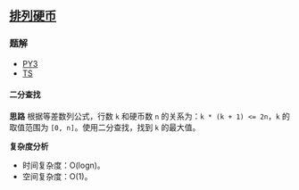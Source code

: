 ## [排列硬币](https://leetcode-cn.com/problems/arranging-coins/)

### 题解
+ [PY3](../../py3/512/441.py)
+ [TS](../../ts/512/441.ts)

#### 二分查找
**思路**
根据等差数列公式，行数 `k` 和硬币数 `n` 的关系为：`k * (k + 1) <= 2n`，`k` 的取值范围为 `[0, n]`。使用二分查找，找到 `k` 的最大值。

**复杂度分析**
+ 时间复杂度：O(logn)。
+ 空间复杂度：O(1)。